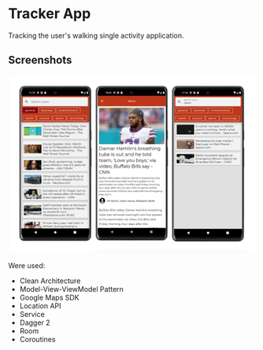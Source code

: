 # Tracker App
Tracking the user's walking single activity application.  

## Screenshots
![Screenshots](https://github.com/gaidaianastasiia/Android_05_News-App/blob/master/screenshots/Screenshots.png)

Were used:
- Clean Architecture
- Model-View-ViewModel Pattern
- Google Maps SDK
- Location API
- Service
- Dagger 2
- Room
- Coroutines
